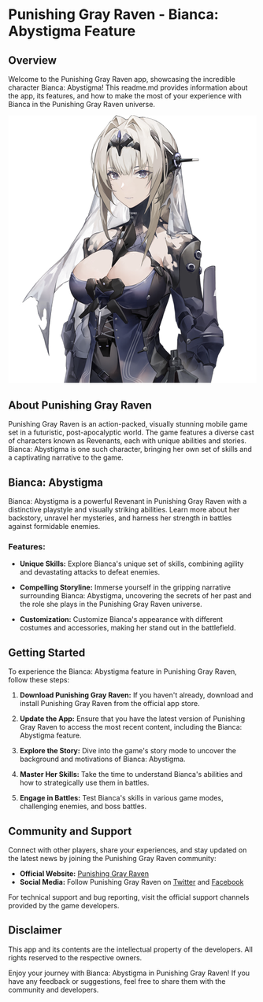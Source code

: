 # Punishing Gray Raven - Bianca: Abystigma Feature

## Overview

Welcome to the Punishing Gray Raven app, showcasing the incredible character Bianca: Abystigma! This readme.md provides information about the app, its features, and how to make the most of your experience with Bianca in the Punishing Gray Raven universe.

![Bianca: Abystigma](images\abystigma_pfp.png)

## About Punishing Gray Raven

Punishing Gray Raven is an action-packed, visually stunning mobile game set in a futuristic, post-apocalyptic world. The game features a diverse cast of characters known as Revenants, each with unique abilities and stories. Bianca: Abystigma is one such character, bringing her own set of skills and a captivating narrative to the game.

## Bianca: Abystigma

Bianca: Abystigma is a powerful Revenant in Punishing Gray Raven with a distinctive playstyle and visually striking abilities. Learn more about her backstory, unravel her mysteries, and harness her strength in battles against formidable enemies.

### Features:

- **Unique Skills:** Explore Bianca's unique set of skills, combining agility and devastating attacks to defeat enemies.

- **Compelling Storyline:** Immerse yourself in the gripping narrative surrounding Bianca: Abystigma, uncovering the secrets of her past and the role she plays in the Punishing Gray Raven universe.

- **Customization:** Customize Bianca's appearance with different costumes and accessories, making her stand out in the battlefield.

## Getting Started

To experience the Bianca: Abystigma feature in Punishing Gray Raven, follow these steps:

1. **Download Punishing Gray Raven:** If you haven't already, download and install Punishing Gray Raven from the official app store.

2. **Update the App:** Ensure that you have the latest version of Punishing Gray Raven to access the most recent content, including the Bianca: Abystigma feature.

3. **Explore the Story:** Dive into the game's story mode to uncover the background and motivations of Bianca: Abystigma.

4. **Master Her Skills:** Take the time to understand Bianca's abilities and how to strategically use them in battles.

5. **Engage in Battles:** Test Bianca's skills in various game modes, challenging enemies, and boss battles.

## Community and Support

Connect with other players, share your experiences, and stay updated on the latest news by joining the Punishing Gray Raven community:

- **Official Website:** [Punishing Gray Raven](https://pgr.yo-star.com/)
- **Social Media:** Follow Punishing Gray Raven on [Twitter](https://twitter.com/PGR_global) and [Facebook](https://www.facebook.com/PGR.Global)

For technical support and bug reporting, visit the official support channels provided by the game developers.

## Disclaimer

This app and its contents are the intellectual property of the developers. All rights reserved to the respective owners.

Enjoy your journey with Bianca: Abystigma in Punishing Gray Raven! If you have any feedback or suggestions, feel free to share them with the community and developers.